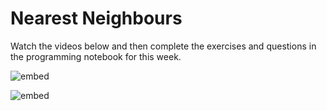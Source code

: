 # Nearest Neighbours

Watch the videos below and then complete the exercises and questions in the
programming notebook for this week.

![embed](https://youtube.com/embed/4HKqjENq9OU?start=57&end=556&controls=0)

![embed](https://www.youtube.com/embed/vVj2itVNku4?start=539&end=809&controls=0)

